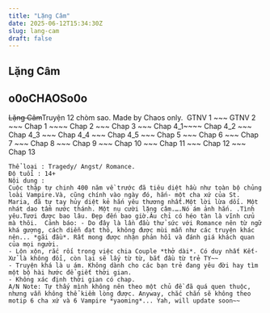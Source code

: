 ```yaml
---
title: "Lặng Câm"
date: 2025-06-12T15:34:30Z
slug: lang-cam
draft: false
---
```


## Lặng Câm

## o0oCHAOSo0o

~~Lặng Câm~~​Truyện 12 chòm sao. Made by Chaos only.​ ​ ​GTNV 1 ~~~ GTNV 2 ~~~ Chap 1 ~~~~ Chap 2 ~~~ Chap 3 ~~~ Chap 4_1​~~~~ Chap 4_2 ~~~ Chap 4_3 ~~~ Chap 4_4 ~~~ Chap 4_5 ~~~ Chap 5 ~~~ Chap 6 ~~~ Chap 7 ~~~ Chap 8 ~~~ Chap 9 ~~~ Chap 10 ~~~ Chap 11 ~~~ Chap 12 ~~~ Chap 13 ​ ​ ​ 
~~~~Gallery~~~~​Tác giả : o0o CHAOS o0o
Thể loại : Tragedy/ Angst/ Romance.
Độ tuổi : 14+
Nội dung : 
Cuộc thập tự chinh 400 năm về trước đã tiêu diệt hầu như toàn bộ chủng loài Vampire.​Và, cũng chính vào ngày đó, hắn- một cha xứ của St. Maria, đã tự tay hủy diệt kẻ hắn yêu thương nhất.​Một lời lừa dối. Một nhát dao tẩm nước thánh. Một nụ cười lặng câm.​….​Nó ám ảnh hắn.​ ​.Tình yêu.​Tươi được bao lâu. Đẹp đến bao giờ.​Âu chỉ có héo tàn là vĩnh cửu mà thôi.​ ​ ​Cảnh báo: - Do đây là lần đầu thử sức với Romance nên từ ngữ khá gượng, cách diễn đạt thô, không được mùi mẫn như các truyện khác nên... *gãi đầu*. Rất mong được nhận phản hồi và đánh giá khách quan của mọi người.
- Lộn xộn, rắc rối trong việc chia Couple *thở dài*. Có duy nhất Kết-Xử là không đổi, còn lại sẽ lấy từ từ, bắt đầu từ trẻ TY~~
- Truyện khá là u ám. Không dành cho các bạn trẻ đang yêu đời hay tìm một bộ hài hước để giết thời gian.
- Không xác định thời gian có chap.
A/N Note: Tự thấy mình không nên theo một chủ đề đã quá quen thuộc, nhưng vẫn không thể kiềm lòng được. Anyway, chắc chắn sẽ không theo motip 6 cha xứ và 6 Vampire *yaoming*... Yah, will update soon~~